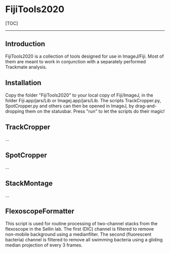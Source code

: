 # FijiTools2020

[TOC]

---

## Introduction

FijiTools2020 is a collection of tools designed for use in ImageJ/Fiji. Most of them are meant to work in conjunction with a separately performed Trackmate analysis.

## Installation

Copy the folder "FijiTools2020" to your local copy of Fiji/ImageJ, in the folder Fiji.app/jars/Lib or Imagej.app/jars/Lib. The scripts TrackCropper.py, SpotCropper.py and others can then be opened in ImageJ, by drag-and-dropping them on the statusbar. Press "run" to let the scripts do their magic!

## TrackCropper

...

## SpotCropper

...

## StackMontage

...

## FlexoscopeFormatter

This script is used for routine processing of two-channel stacks from the flexoscope in the Sellin lab. The first (DIC) channel is filtered to remove non-mobile background using a medianfilter. The second (fluorescent bacteria) channel is filtered to remove all swimming bacteria using a gliding median projection of every 3 frames.
